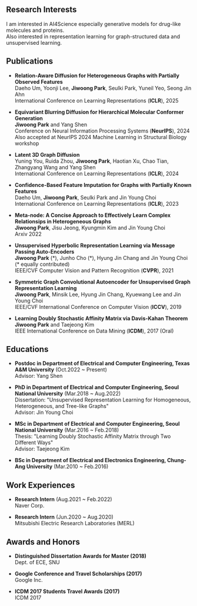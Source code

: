 ## Research Interests

I am interested in AI4Science especially generative models for drug-like molecules and proteins.  
Also interested in representation learning for graph-structured data and unsupervised learning.

## Publications

* **Relation-Aware Diffusion for Heterogeneous Graphs with Partially Observed Features**    
Daeho Um, Yoonji Lee, **Jiwoong Park**, Seulki Park, Yuneil Yeo, Seong Jin Ahn    
International Conference on Learning Representations (**ICLR**), 2025    

* **Equivariant Blurring Diffusion for Hierarchical Molecular Conformer Generation**  
**Jiwoong Park** and Yang Shen  
Conference on Neural Information Processing Systems (**NeurIPS**), 2024  
Also accepted at NeurIPS 2024 Machine Learning in Structural Biology workshop

* **Latent 3D Graph Diffusion**  
Yuning You, Ruida Zhou, **Jiwoong Park**, Haotian Xu, Chao Tian, Zhangyang Wang and Yang Shen  
International Conference on Learning Representations (**ICLR**), 2024

* **Confidence-Based Feature Imputation for Graphs with Partially Known Features**  
Daeho Um, **Jiwoong Park**, Seulki Park and Jin Young Choi  
International Conference on Learning Representations (**ICLR**), 2023

* **Meta-node: A Concise Approach to Effectively Learn Complex Relationsips in Heterogeneous Graphs**  
**Jiwoong Park**, Jisu Jeong, Kyungmin Kim and Jin Young Choi \
Arxiv 2022

* **Unsupervised Hyperbolic Representation Learning via Message Passing Auto-Encoders**  
**Jiwoong Park** (\*), Junho Cho (\*), Hyung Jin Chang and Jin Young Choi (* equally contributed)  
IEEE/CVF Computer Vision and Pattern Recognition (**CVPR**), 2021

* **Symmetric Graph Convolutional Autoencoder for Unsupervised Graph Representation Learning**  
**Jiwoong Park**, Minsik Lee, Hyung Jin Chang, Kyuewang Lee and Jin Young Choi  
IEEE/CVF International Conference on Computer Vision (**ICCV**), 2019 

* **Learning Doubly Stochastic Affinity Matrix via Davis-Kahan Theorem**  
**Jiwoong Park** and Taejeong Kim    
IEEE International Conference on Data Mining (**ICDM**), 2017 (Oral)

## Educations
* **Postdoc in Department of Electrical and Computer Engineering, Texas A&M University** (Oct.2022 ~ Present)  
Advisor: Yang Shen

* **PhD in Department of Electrical and Computer Engineering, Seoul National University**  (Mar.2018 ~ Aug.2022)   
Dissertation: "Unsupervised Representation Learning for Homogeneous, Heterogeneous, and Tree-like Graphs"   
Advisor: Jin Young Choi

* **MSc in Department of Electrical and Computer Engineering, Seoul National University** (Mar.2016 ~ Feb.2018)  
Thesis: "Learning Doubly Stochastic Affinity Matrix through Two Different Ways"  
Advisor: Taejeong Kim

* **BSc in Department of Electrical and Electronics Engineering, Chung-Ang University** (Mar.2010 ~ Feb.2016)

## Work Experiences
* **Research Intern** (Aug.2021 ~ Feb.2022)  
Naver Corp. 

* **Research Intern** (Jun.2020 ~ Aug.2020)  
Mitsubishi Electric Research Laboratories (MERL)

## Awards and Honors

* **Distinguished Dissertation Awards for Master (2018)**  
Dept. of ECE, SNU  

* **Google Conference and Travel Scholarships (2017)**  
Google Inc.

* **ICDM 2017 Students Travel Awards (2017)**  
ICDM 2017
